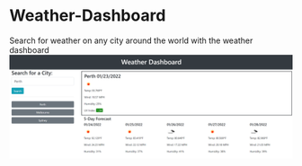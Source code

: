 # Weather-Dashboard

Search for weather on any city around the world with the weather dashboard
![screenshot](screenshot.png)
